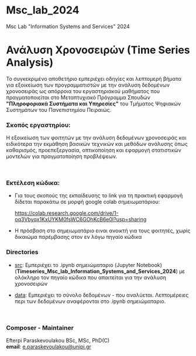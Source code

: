 # Msc_lab_2024
Msc Lab "Information Systems and Services" 2024


# Ανάλυση Χρονοσειρών (Τime Series Analysis)

Το συγκεκριμένο αποθετήριο εμπεριέχει οδηγίες και λεπτομερή βήματα για εξοικείωση των προγραμματιστών με την ανάλυση δεδομένων χρονοσειράς ως απόρροια του εργαστηριακού μαθήματος που πραγματοποιείται στο Μεταπτυχιακό Πρόγραμμα Σπουδών **"Πληροφοριακά Συστήματα και Υπηρεσίες"** του Τμήματος Ψηφιακών Συστημάτων του Πανεπιστημίου Πειραιώς.



### Σκοπός εργαστηρίου:

H εξοικείωση των φοιτητών με την ανάλυση δεδομένων χρονοσειράς και ειδικότερα την εκμάθηση βασικών τεχνικών και μεθόδων ανάλυσης όπως καθαρισμός, προεπεξεργασία, οπτικοποίηση και εφαρμογή στατιστικών μοντελών για πραγματοποίηση προβλέψεων.

<br>


### Εκτέλεση κώδικα:

- Για τους σκοπούς της εκπαίδευσης το link για τη πρακτική εφαρμογή δίδεται παρακάτω σε μορφή google colab σημειωματάριου:

    https://colab.research.google.com/drive/1-oq3Vbyqx1KxUYKM0fsWC6GOhKcB6e0l?usp=sharing 

- H πρόσβαση στο σημειωματάριο ειναι ανοικτή για τους φοιτητές, χωρίς δικαιώμα παρέμβασης στον εν λόγω πηγαίο κώδικα

### Directories

- [src](src): Εμπεριέχει το .ipynb σημειώματαριο (Jupyter Notebook) (**Timeseries_Msc_lab_Information_Systems_and_Services_2024**) με ολόκληρο τον πηγαίο κώδικα που απαιτείται για την ανάλυση χρονοσειρών

- [data](data): Εμπεριέχει το σύνολο δεδομένων - που αναλύεται. Λεπτομέρειες περι των δεδομένων αναφέρονται στο .ipynb σημειώματαριο. 

<br>

### Composer - Maintainer 

Efterpi Paraskevoulakou BSc, MSc, PhD(C) <br>
**email**: e.paraskevoulakou@unipi.gr 


